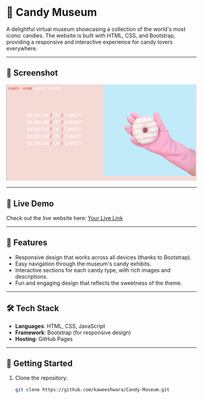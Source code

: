 # 🍬 Candy Museum

A delightful virtual museum showcasing a collection of the world's most iconic candies. The website is built with HTML, CSS, and Bootstrap, providing a responsive and interactive experience for candy lovers everywhere.

---

## 📸 Screenshot
![Website Screenshot](imgs/screenshot.png)

---

## 🔗 Live Demo
Check out the live website here: [Your Live Link](https://kaweeshwara.github.io/Candy-Museum/)

---

## 📂 Features
- Responsive design that works across all devices (thanks to Bootstrap).
- Easy navigation through the museum's candy exhibits.
- Interactive sections for each candy type, with rich images and descriptions.
- Fun and engaging design that reflects the sweetness of the theme.

---

## 🛠️ Tech Stack
- **Languages**: HTML, CSS, JavaScript
- **Framework**: Bootstrap (for responsive design)
- **Hosting**: GitHub Pages

---

## 🚀 Getting Started
1. Clone the repository:
   ```bash
   git clone https://github.com/kaweeshwara/Candy-Museum.git
